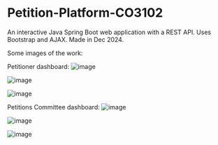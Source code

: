 # Petition-Platform-CO3102
An interactive Java Spring Boot web application with a REST API. Uses Bootstrap and AJAX. Made in Dec 2024.

Some images of the work:

Petitioner dashboard:
![image](https://github.com/user-attachments/assets/5b3cc304-88b9-4d90-946c-363ee005001b)

![image](https://github.com/user-attachments/assets/1c7b50b8-16ea-4a32-90a5-d67d5233dd4e)

![image](https://github.com/user-attachments/assets/ca3dbf30-840a-495d-a457-51bc418d1fd9)

Petitions Committee dashboard:
![image](https://github.com/user-attachments/assets/dc85d763-8f21-43cb-8eba-4e02366361f4)

![image](https://github.com/user-attachments/assets/51727675-e7d7-48a5-b6e4-4dc48ba39278)

![image](https://github.com/user-attachments/assets/5ef746d7-925e-4a17-8d0d-5da1ad274174)

